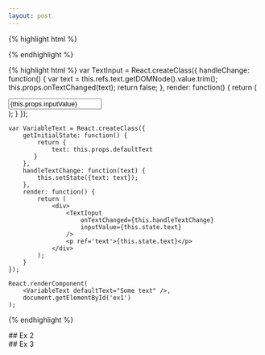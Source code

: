 ```yaml
---
layout: post
---
```


{% highlight html %}
    <html>
        <body>
            <div id='app'></div>
            <script src="http://fb.me/react-0.8.0.js"></script>
            <script type='text/jsx'>
                /**
                * @jsx React.DOM
                */
                // Your code goes here
            </script>
        </body>
    </html>
{% endhighlight %}

{% highlight html %}
    var TextInput = React.createClass({
        handleChange: function() {
            var text = this.refs.text.getDOMNode().value.trim();
            this.props.onTextChanged(text);
            return false;
        },
        render: function() {
            return (
                <div>
                    <input ref="text" onChange={this.handleChange} type='text' value={this.props.inputValue} />
                </div>
            );
        }
    });

    var VariableText = React.createClass({
        getInitialState: function() {
            return {
                text: this.props.defaultText
           }
        },
        handleTextChange: function(text) {
            this.setState({text: text});
        },
        render: function() {
            return (
                <div>
                    <TextInput
                        onTextChanged={this.handleTextChange}
                        inputValue={this.state.text}
                    />
                    <p ref='text'>{this.state.text}</p>
                </div>
            );
        }
    });

    React.renderComponent(
        <VariableText defaultText="Some text" />,
        document.getElementById('ex1')
    );
{% endhighlight %}

<div class='highlight example' id="ex1"> </div>
## Ex 2
<div class='highlight example' id="ex2"> </div>
## Ex 3
<div class='highlight example' id="ex3"> </div>

<script src="http://fb.me/react-0.8.0.js"></script>
<script src="/js/react_intro/build/ex1.js"></script>
<script src="/js/react_intro/build/ex2.js"></script>
<script src="/js/react_intro/build/ex3.js"></script>

